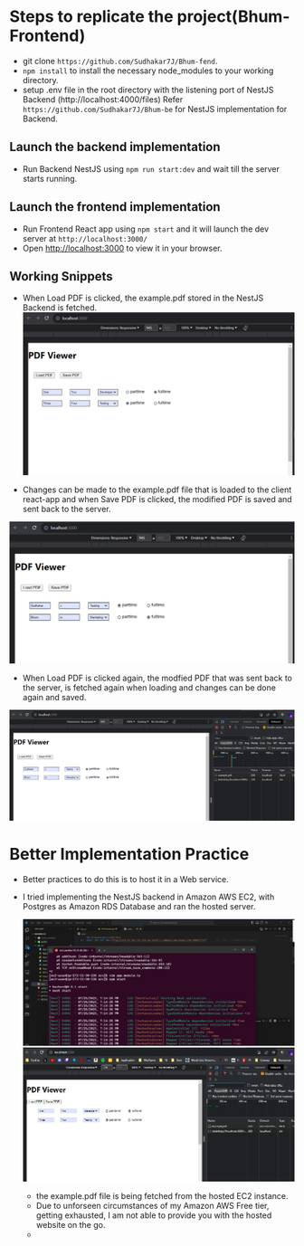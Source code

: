 # Steps to replicate the project(Bhum-Frontend)

- git clone `https://github.com/Sudhakar7J/Bhum-fend`.
- `npm install` to install the necessary node_modules to your working directory.
- setup .env file in the root directory with the listening port of NestJS Backend (http://localhost:4000/files) Refer `https://github.com/Sudhakar7J/Bhum-be` for NestJS implementation for Backend.

## **Launch the backend implementation**

- Run Backend NestJS using `npm run start:dev` and wait till the server starts running.

## **Launch the frontend implementation**

- Run Frontend React app using `npm start` and it will launch the dev server at `http://localhost:3000/`
- Open [http://localhost:3000](http://localhost:3000) to view it in your browser.

## Working Snippets

- When Load PDF is clicked, the example.pdf stored in the NestJS Backend is fetched.
  ![Alt text](image.png)

- Changes can be made to the example.pdf file that is loaded to the client react-app and when Save PDF is clicked, the modified PDF is saved and sent back to the server.

![Alt text](image-1.png)

- When Load PDF is clicked again, the modfied PDF that was sent back to the server, is fetched again when loading and changes can be done again and saved.

![Alt text](image-2.png)

# Better Implementation Practice

- Better practices to do this is to host it in a Web service.
- I tried implementing the NestJS backend in Amazon AWS EC2, with Postgres as Amazon RDS Database and ran the hosted server.

  ![Alt text](image-3.png)
  ![Alt text](image-4.png)

  - the example.pdf file is being fetched from the hosted EC2 instance.
  - Due to unforseen circumstances of my Amazon AWS Free tier, getting exhausted, I am not able to provide you with the hosted website on the go.
  -
